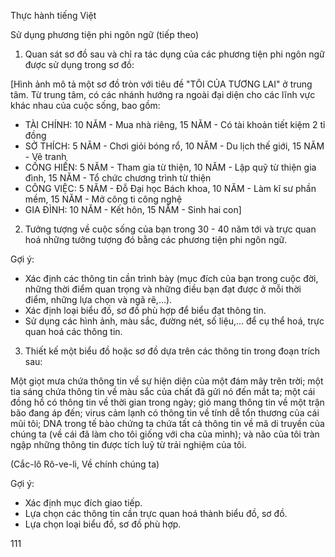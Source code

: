 Thực hành tiếng Việt

Sử dụng phương tiện phi ngôn ngữ (tiếp theo)

1. Quan sát sơ đồ sau và chỉ ra tác dụng của các phương tiện phi ngôn ngữ được sử dụng trong sơ đồ:

[Hình ảnh mô tả một sơ đồ tròn với tiêu đề "TÔI CỦA TƯƠNG LAI" ở trung tâm. Từ trung tâm, có các nhánh hướng ra ngoài đại diện cho các lĩnh vực khác nhau của cuộc sống, bao gồm:

- TÀI CHÍNH: 10 NĂM - Mua nhà riêng, 15 NĂM - Có tài khoản tiết kiệm 2 tỉ đồng
- SỞ THÍCH: 5 NĂM - Chơi giỏi bóng rổ, 10 NĂM - Du lịch thế giới, 15 NĂM - Vẽ tranh
- CỐNG HIẾN: 5 NĂM - Tham gia từ thiện, 10 NĂM - Lập quỹ từ thiện gia đình, 15 NĂM - Tổ chức chương trình từ thiện
- CÔNG VIỆC: 5 NĂM - Đỗ Đại học Bách khoa, 10 NĂM - Làm kĩ sư phần mềm, 15 NĂM - Mở công ti công nghệ
- GIA ĐÌNH: 10 NĂM - Kết hôn, 15 NĂM - Sinh hai con]

2. Tưởng tượng về cuộc sống của bạn trong 30 - 40 năm tới và trực quan hoá những tưởng tượng đó bằng các phương tiện phi ngôn ngữ.

Gợi ý:
- Xác định các thông tin cần trình bày (mục đích của bạn trong cuộc đời, những thời điểm quan trọng và những điều bạn đạt được ở mỗi thời điểm, những lựa chọn và ngã rẽ,...).
- Xác định loại biểu đồ, sơ đồ phù hợp để biểu đạt thông tin.
- Sử dụng các hình ảnh, màu sắc, đường nét, số liệu,... để cụ thể hoá, trực quan hoá các thông tin.

3. Thiết kế một biểu đồ hoặc sơ đồ dựa trên các thông tin trong đoạn trích sau:

Một giọt mưa chứa thông tin về sự hiện diện của một đám mây trên trời; một tia sáng chứa thông tin về màu sắc của chất đã gửi nó đến mắt ta; một cái đồng hồ có thông tin về thời gian trong ngày; gió mang thông tin về một trận bão đang áp đến; virus cảm lạnh có thông tin về tính dễ tổn thương của cái mũi tôi; DNA trong tế bào chứng ta chứa tất cả thông tin về mã di truyền của chúng ta (về cái đã làm cho tôi giống với cha của mình); và não của tôi tràn ngập những thông tin được tích luỹ từ trải nghiệm của tôi.

(Cắc-lô Rô-ve-li, Về chính chúng ta)

Gợi ý:
- Xác định mục đích giao tiếp.
- Lựa chọn các thông tin cần trực quan hoá thành biểu đồ, sơ đồ.
- Lựa chọn loại biểu đồ, sơ đồ phù hợp.

111